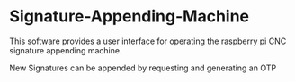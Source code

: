 # Signature-Appending-Machine

This software provides a user interface for operating the raspberry pi CNC signature appending machine. 

New Signatures can be appended by requesting and generating an OTP
